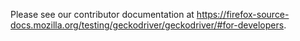 Please see our contributor documentation at
https://firefox-source-docs.mozilla.org/testing/geckodriver/geckodriver/#for-developers.
